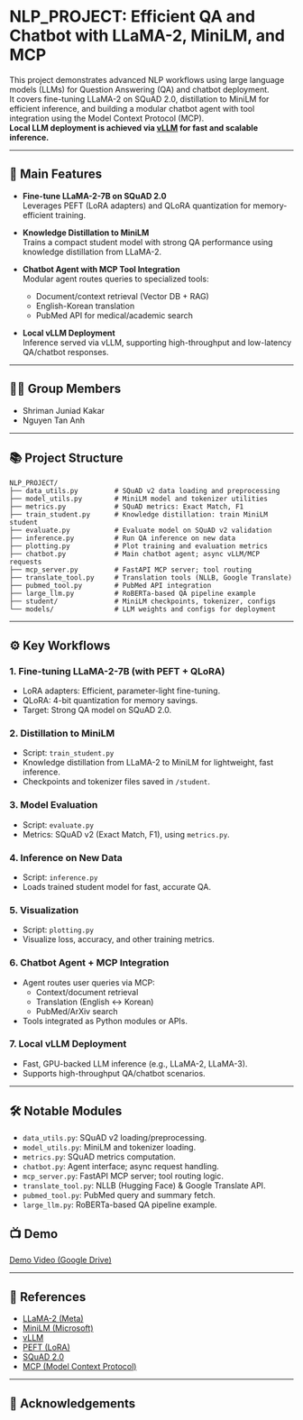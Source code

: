 # NLP_PROJECT: Efficient QA and Chatbot with LLaMA-2, MiniLM, and MCP

This project demonstrates advanced NLP workflows using large language models (LLMs) for Question Answering (QA) and chatbot deployment.  
It covers fine-tuning LLaMA-2 on SQuAD 2.0, distillation to MiniLM for efficient inference, and building a modular chatbot agent with tool integration using the Model Context Protocol (MCP).  
**Local LLM deployment is achieved via [vLLM](https://github.com/vllm-project/vllm) for fast and scalable inference.**

---

## 🚀 Main Features

- **Fine-tune LLaMA-2-7B on SQuAD 2.0**  
  Leverages PEFT (LoRA adapters) and QLoRA quantization for memory-efficient training.

- **Knowledge Distillation to MiniLM**  
  Trains a compact student model with strong QA performance using knowledge distillation from LLaMA-2.

- **Chatbot Agent with MCP Tool Integration**  
  Modular agent routes queries to specialized tools:  
  - Document/context retrieval (Vector DB + RAG)
  - English-Korean translation
  - PubMed API for medical/academic search

- **Local vLLM Deployment**  
  Inference served via vLLM, supporting high-throughput and low-latency QA/chatbot responses.

---

## 🧑‍💻 Group Members

- Shriman Juniad Kakar  
- Nguyen Tan Anh

---

## 📚 Project Structure

```
NLP_PROJECT/
├── data_utils.py         # SQuAD v2 data loading and preprocessing
├── model_utils.py        # MiniLM model and tokenizer utilities
├── metrics.py            # SQuAD metrics: Exact Match, F1
├── train_student.py      # Knowledge distillation: train MiniLM student
├── evaluate.py           # Evaluate model on SQuAD v2 validation
├── inference.py          # Run QA inference on new data
├── plotting.py           # Plot training and evaluation metrics
├── chatbot.py            # Main chatbot agent; async vLLM/MCP requests
├── mcp_server.py         # FastAPI MCP server; tool routing
├── translate_tool.py     # Translation tools (NLLB, Google Translate)
├── pubmed_tool.py        # PubMed API integration
├── large_llm.py          # RoBERTa-based QA pipeline example
├── student/              # MiniLM checkpoints, tokenizer, configs
└── models/               # LLM weights and configs for deployment
```


---

## ⚙️ Key Workflows

### 1. Fine-tuning LLaMA-2-7B (with PEFT + QLoRA)
- LoRA adapters: Efficient, parameter-light fine-tuning.
- QLoRA: 4-bit quantization for memory savings.
- Target: Strong QA model on SQuAD 2.0.

### 2. Distillation to MiniLM
- Script: `train_student.py`
- Knowledge distillation from LLaMA-2 to MiniLM for lightweight, fast inference.
- Checkpoints and tokenizer files saved in `/student`.

### 3. Model Evaluation
- Script: `evaluate.py`
- Metrics: SQuAD v2 (Exact Match, F1), using `metrics.py`.

### 4. Inference on New Data
- Script: `inference.py`
- Loads trained student model for fast, accurate QA.

### 5. Visualization
- Script: `plotting.py`
- Visualize loss, accuracy, and other training metrics.

### 6. Chatbot Agent + MCP Integration
- Agent routes user queries via MCP:
  - Context/document retrieval
  - Translation (English ↔ Korean)
  - PubMed/ArXiv search
- Tools integrated as Python modules or APIs.

### 7. Local vLLM Deployment
- Fast, GPU-backed LLM inference (e.g., LLaMA-2, LLaMA-3).
- Supports high-throughput QA/chatbot scenarios.

---

## 🛠️ Notable Modules

- `data_utils.py`: SQuAD v2 loading/preprocessing.
- `model_utils.py`: MiniLM and tokenizer loading.
- `metrics.py`: SQuAD metrics computation.
- `chatbot.py`: Agent interface; async request handling.
- `mcp_server.py`: FastAPI MCP server; tool routing logic.
- `translate_tool.py`: NLLB (Hugging Face) & Google Translate API.
- `pubmed_tool.py`: PubMed query and summary fetch.
- `large_llm.py`: RoBERTa-based QA pipeline example.

## 📺 Demo

[Demo Video (Google Drive)](https://drive.google.com/file/d/1o5DN_6TuTF4YVhIOMGHVaWtHd4koxtPA/view?usp=sharing)

---

## 📖 References

- [LLaMA-2 (Meta)](https://ai.meta.com/resources/models-and-libraries/llama-downloads/)
- [MiniLM (Microsoft)](https://github.com/microsoft/unilm/tree/master/minilm)
- [vLLM](https://github.com/vllm-project/vllm)
- [PEFT (LoRA)](https://huggingface.co/docs/peft)
- [SQuAD 2.0](https://rajpurkar.github.io/SQuAD-explorer/)
- [MCP (Model Context Protocol)](https://modelcontext.org/)

---

## 🤝 Acknowledgements


